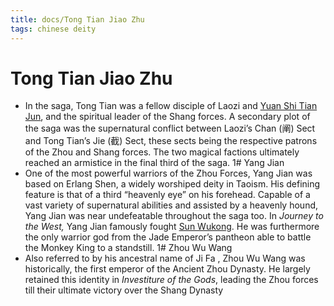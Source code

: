 ```yaml
---
title: docs/Tong Tian Jiao Zhu
tags: chinese deity
---
```


# Tong Tian Jiao Zhu 
- In the saga, Tong Tian was a fellow disciple of Laozi and [Yuan Shi Tian Jun](Yuan%20Shi%20Tian%20Jun.md), and the spiritual leader of the Shang forces. A secondary plot of the saga was the supernatural conflict between Laozi’s Chan (阐) Sect and Tong Tian’s Jie (截) Sect, these sects being the respective patrons of the Zhou and Shang forces. The two magical factions ultimately reached an armistice in the final third of the saga.
1# Yang Jian 
- One of the most powerful warriors of the Zhou Forces, Yang Jian was based on Erlang Shen, a widely worshiped deity in Taoism. His defining feature is that of a third “heavenly eye” on his forehead. Capable of a vast variety of supernatural abilities and assisted by a heavenly hound, Yang Jian was near undefeatable throughout the saga too. In _Journey to the West,_ Yang Jian famously fought [Sun Wukong](Sun%20Wukong.md). He was furthermore the only warrior god from the Jade Emperor’s pantheon able to battle the Monkey King to a standstill.
1# Zhou Wu Wang 
- Also referred to by his ancestral name of Ji Fa , Zhou Wu Wang was historically, the first emperor of the Ancient Zhou Dynasty. He largely retained this identity in _Investiture of the Gods_, leading the Zhou forces till their ultimate victory over the Shang Dynasty